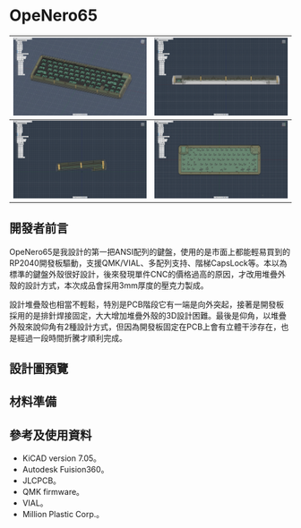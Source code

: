 # OpeNero65

|![](pic/info0.png)|![](pic/info1.png)|
|---|---|
|![](pic/info2.png)|![](pic/info3.png)|


## 開發者前言

OpeNero65是我設計的第一把ANSI配列的鍵盤，使用的是市面上都能輕易買到的RP2040開發板驅動，支援QMK/VIAL、多配列支持、階梯CapsLock等。本以為標準的鍵盤外殼很好設計，後來發現單件CNC的價格過高的原因，才改用堆疊外殼的設計方式，本次成品會採用3mm厚度的壓克力製成。

設計堆疊殼也相當不輕鬆，特別是PCB階段它有一端是向外突起，接著是開發板採用的是排針焊接固定，大大增加堆疊外殼的3D設計困難。最後是仰角，以堆疊外殼來說仰角有2種設計方式，但因為開發板固定在PCB上會有立體干涉存在，也是經過一段時間折騰才順利完成。

## 設計圖預覽



## 材料準備



## 參考及使用資料
- KiCAD version 7.05。
- Autodesk Fuision360。
- JLCPCB。
- QMK firmware。
- VIAL。
- Million Plastic Corp.。